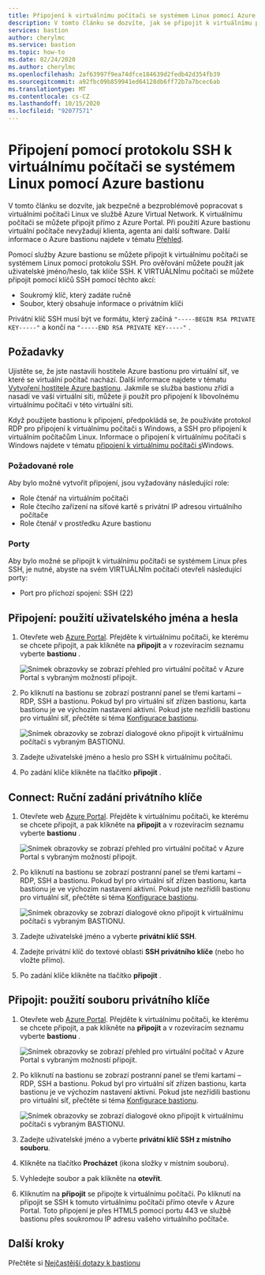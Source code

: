 ```yaml
---
title: Připojení k virtuálnímu počítači se systémem Linux pomocí Azure bastionu
description: V tomto článku se dozvíte, jak se připojit k virtuálnímu počítači se systémem Linux pomocí Azure bastionu.
services: bastion
author: cherylmc
ms.service: bastion
ms.topic: how-to
ms.date: 02/24/2020
ms.author: cherylmc
ms.openlocfilehash: 2af63997f9ea74dfce184639d2fedb42d354fb39
ms.sourcegitcommit: a92fbc09b859941ed64128db6ff72b7a7bcec6ab
ms.translationtype: MT
ms.contentlocale: cs-CZ
ms.lasthandoff: 10/15/2020
ms.locfileid: "92077571"
---
```

# <a name="connect-using-ssh-to-a-linux-virtual-machine-using-azure-bastion"></a>Připojení pomocí protokolu SSH k virtuálnímu počítači se systémem Linux pomocí Azure bastionu

V tomto článku se dozvíte, jak bezpečně a bezproblémově popracovat s virtuálními počítači Linux ve službě Azure Virtual Network. K virtuálnímu počítači se můžete připojit přímo z Azure Portal. Při použití Azure bastionu virtuální počítače nevyžadují klienta, agenta ani další software. Další informace o Azure bastionu najdete v tématu [Přehled](bastion-overview.md).

Pomocí služby Azure bastionu se můžete připojit k virtuálnímu počítači se systémem Linux pomocí protokolu SSH. Pro ověřování můžete použít jak uživatelské jméno/heslo, tak klíče SSH. K VIRTUÁLNÍmu počítači se můžete připojit pomocí klíčů SSH pomocí těchto akcí:

* Soukromý klíč, který zadáte ručně
* Soubor, který obsahuje informace o privátním klíči

Privátní klíč SSH musí být ve formátu, který začíná  `"-----BEGIN RSA PRIVATE KEY-----"` a končí na `"-----END RSA PRIVATE KEY-----"` .

## <a name="prerequisites"></a>Požadavky

Ujistěte se, že jste nastavili hostitele Azure bastionu pro virtuální síť, ve které se virtuální počítač nachází. Další informace najdete v tématu [Vytvoření hostitele Azure bastionu](./tutorial-create-host-portal.md). Jakmile se služba bastionu zřídí a nasadí ve vaší virtuální síti, můžete ji použít pro připojení k libovolnému virtuálnímu počítači v této virtuální síti. 

Když použijete bastionu k připojení, předpokládá se, že používáte protokol RDP pro připojení k virtuálnímu počítači s Windows, a SSH pro připojení k virtuálním počítačům Linux. Informace o připojení k virtuálnímu počítači s Windows najdete v tématu [připojení k virtuálnímu počítači s](bastion-connect-vm-rdp.md)Windows.

### <a name="required-roles"></a>Požadované role

Aby bylo možné vytvořit připojení, jsou vyžadovány následující role:

* Role čtenář na virtuálním počítači
* Role čtecího zařízení na síťové kartě s privátní IP adresou virtuálního počítače
* Role čtenář v prostředku Azure bastionu

### <a name="ports"></a>Porty

Aby bylo možné se připojit k virtuálnímu počítači se systémem Linux přes SSH, je nutné, abyste na svém VIRTUÁLNÍm počítači otevřeli následující porty:

* Port pro příchozí spojení: SSH (22)

## <a name="connect-using-username-and-password"></a><a name="username"></a>Připojení: použití uživatelského jména a hesla

1. Otevřete web [Azure Portal](https://portal.azure.com). Přejděte k virtuálnímu počítači, ke kterému se chcete připojit, a pak klikněte na **připojit** a v rozevíracím seznamu vyberte **bastionu** .

   ![Snímek obrazovky se zobrazí přehled pro virtuální počítač v Azure Portal s vybraným možností připojit.](./media/bastion-connect-vm-ssh/connect.png)
1. Po kliknutí na bastionu se zobrazí postranní panel se třemi kartami – RDP, SSH a bastionu. Pokud byl pro virtuální síť zřízen bastionu, karta bastionu je ve výchozím nastavení aktivní. Pokud jste nezřídili bastionu pro virtuální síť, přečtěte si téma [Konfigurace bastionu](./tutorial-create-host-portal.md).

   ![Snímek obrazovky se zobrazí dialogové okno připojit k virtuálnímu počítači s vybraným BASTIONU.](./media/bastion-connect-vm-ssh/bastion.png)
1. Zadejte uživatelské jméno a heslo pro SSH k virtuálnímu počítači.
1. Po zadání klíče klikněte na tlačítko **připojit** .

## <a name="connect-manually-enter-a-private-key"></a><a name="privatekey"></a>Connect: Ruční zadání privátního klíče

1. Otevřete web [Azure Portal](https://portal.azure.com). Přejděte k virtuálnímu počítači, ke kterému se chcete připojit, a pak klikněte na **připojit** a v rozevíracím seznamu vyberte **bastionu** .

   ![Snímek obrazovky se zobrazí přehled pro virtuální počítač v Azure Portal s vybraným možností připojit.](./media/bastion-connect-vm-ssh/connect.png)
1. Po kliknutí na bastionu se zobrazí postranní panel se třemi kartami – RDP, SSH a bastionu. Pokud byl pro virtuální síť zřízen bastionu, karta bastionu je ve výchozím nastavení aktivní. Pokud jste nezřídili bastionu pro virtuální síť, přečtěte si téma [Konfigurace bastionu](./tutorial-create-host-portal.md).

   ![Snímek obrazovky se zobrazí dialogové okno připojit k virtuálnímu počítači s vybraným BASTIONU.](./media/bastion-connect-vm-ssh/bastion.png)
1. Zadejte uživatelské jméno a vyberte **privátní klíč SSH**.
1. Zadejte privátní klíč do textové oblasti **SSH privátního klíče** (nebo ho vložte přímo).
1. Po zadání klíče klikněte na tlačítko **připojit** .

## <a name="connect-using-a-private-key-file"></a><a name="ssh"></a>Připojit: použití souboru privátního klíče

1. Otevřete web [Azure Portal](https://portal.azure.com). Přejděte k virtuálnímu počítači, ke kterému se chcete připojit, a pak klikněte na **připojit** a v rozevíracím seznamu vyberte **bastionu** .

   ![Snímek obrazovky se zobrazí přehled pro virtuální počítač v Azure Portal s vybraným možností připojit.](./media/bastion-connect-vm-ssh/connect.png)
1. Po kliknutí na bastionu se zobrazí postranní panel se třemi kartami – RDP, SSH a bastionu. Pokud byl pro virtuální síť zřízen bastionu, karta bastionu je ve výchozím nastavení aktivní. Pokud jste nezřídili bastionu pro virtuální síť, přečtěte si téma [Konfigurace bastionu](./tutorial-create-host-portal.md).

   ![Snímek obrazovky se zobrazí dialogové okno připojit k virtuálnímu počítači s vybraným BASTIONU.](./media/bastion-connect-vm-ssh/bastion.png)
1. Zadejte uživatelské jméno a vyberte **privátní klíč SSH z místního souboru**.
1. Klikněte na tlačítko **Procházet** (ikona složky v místním souboru).
1. Vyhledejte soubor a pak klikněte na **otevřít**.
1. Kliknutím na **připojit** se připojte k virtuálnímu počítači. Po kliknutí na připojit se SSH k tomuto virtuálnímu počítači přímo otevře v Azure Portal. Toto připojení je přes HTML5 pomocí portu 443 ve službě bastionu přes soukromou IP adresu vašeho virtuálního počítače.

## <a name="next-steps"></a>Další kroky

Přečtěte si [Nejčastější dotazy k bastionu](bastion-faq.md)
